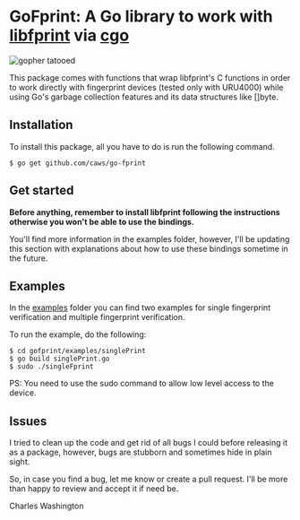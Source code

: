 # GoFprint: A Go library to work with [libfprint](https://github.com/freedesktop/libfprint) via [cgo](https://github.com/golang/go/wiki/cgo)

![gopher tatooed](https://image.ibb.co/feRi0q/rsz-1castor.png)

This package comes with functions that wrap libfprint's C functions in order to work directly with fingerprint devices (tested only with URU4000)
while using Go's garbage collection features and its data structures like []byte.

## Installation

To install this package, all you have to do is run the following command.

```
$ go get github.com/caws/go-fprint
```

## Get started

**Before anything, remember to install libfprint following the instructions otherwise you won't be able to use the bindings.**

You'll find more information in the examples folder, however, I'll be updating this section with explanations about how to use these bindings sometime in the future.

## Examples

In the [examples](examples) folder you can find two examples for single fingerprint verification and multiple fingerprint verification.

To run the example, do the following:

```
$ cd gofprint/examples/singlePrint
$ go build singlePrint.go
$ sudo ./singleFprint
```

PS: You need to use the sudo command to allow low level access to the device.

## Issues

I tried to clean up the code and get rid of all bugs I could before releasing it as a package,
however, bugs are stubborn and sometimes hide in plain sight.

So, in case you find a bug, let me know or create a pull request. I'll be more than happy to review and accept it if need be.

Charles Washington
